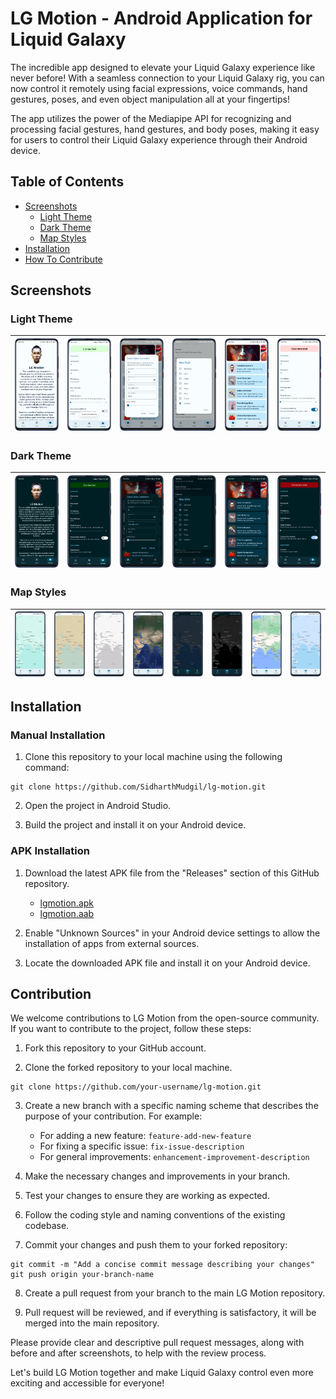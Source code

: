 # LG Motion - Android Application for Liquid Galaxy

The incredible app designed to elevate your Liquid Galaxy experience like never before! With a seamless connection to your Liquid Galaxy rig, you can now control it remotely using facial expressions, voice commands, hand gestures, poses, and even object manipulation all at your fingertips!

The app utilizes the power of the Mediapipe API for recognizing and processing facial gestures, hand gestures, and body poses, making it easy for users to control their Liquid Galaxy experience through their Android device.

## Table of Contents

- [Screenshots](#screenshots)
  - [Light Theme](#light-theme)
  - [Dark Theme](#dark-theme)
  - [Map Styles](#map-styles)
- [Installation](#installation)
- [How To Contribute](#how-to-contribute)


## Screenshots

### Light Theme

| ![Light Theme Screenshots](https://github.com/SidharthMudgil/lg-motion/raw/main/images/light-about.png) | ![Light Theme Screenshots](https://github.com/SidharthMudgil/lg-motion/raw/main/images/light-connected.png) | ![Light Theme Screenshots](https://github.com/SidharthMudgil/lg-motion/raw/main/images/light-dialog1.png) | ![Light Theme Screenshots](https://github.com/SidharthMudgil/lg-motion/raw/main/images/light-dialog2.png) | ![Light Theme Screenshots](https://github.com/SidharthMudgil/lg-motion/raw/main/images/light-home.png) | ![Light Theme Screenshots](https://github.com/SidharthMudgil/lg-motion/raw/main/images/light-settings.png) |
| -------------------------- | -------------------------- | -------------------------- | -------------------------- | -------------------------- | -------------------------- |

### Dark Theme

| ![Dark Theme Screenshots](https://github.com/SidharthMudgil/lg-motion/raw/main/images/dark-about.png) | ![Dark Theme Screenshots](https://github.com/SidharthMudgil/lg-motion/raw/main/images/dark-connected.png) | ![Dark Theme Screenshots](https://github.com/SidharthMudgil/lg-motion/raw/main/images/dark-dialog1.png) | ![Dark Theme Screenshots](https://github.com/SidharthMudgil/lg-motion/raw/main/images/dark-dialog2.png) | ![Dark Theme Screenshots](https://github.com/SidharthMudgil/lg-motion/raw/main/images/dark-home.png) | ![Dark Theme Screenshots](https://github.com/SidharthMudgil/lg-motion/raw/main/images/dark-settings.png) |
| -------------------------- | -------------------------- | -------------------------- | -------------------------- | -------------------------- | -------------------------- |

### Map Styles

| ![Map Styles Screenshots](https://github.com/SidharthMudgil/lg-motion/raw/main/images/map1.png) | ![Map Styles Screenshots](https://github.com/SidharthMudgil/lg-motion/raw/main/images/map2.png) | ![Map Styles Screenshots](https://github.com/SidharthMudgil/lg-motion/raw/main/images/map3.png) | ![Map Styles Screenshots](https://github.com/SidharthMudgil/lg-motion/raw/main/images/map4.png) | ![Map Styles Screenshots](https://github.com/SidharthMudgil/lg-motion/raw/main/images/map5.png) | ![Map Styles Screenshots](https://github.com/SidharthMudgil/lg-motion/raw/main/images/map6.png) | ![Map Styles Screenshots](https://github.com/SidharthMudgil/lg-motion/raw/main/images/map7.png) | ![Map Styles Screenshots](https://github.com/SidharthMudgil/lg-motion/raw/main/images/map8.png) |
| -------------------------- | -------------------------- | -------------------------- | -------------------------- | -------------------------- | -------------------------- | -------------------------- | -------------------------- |


## Installation

### Manual Installation
1. Clone this repository to your local machine using the following command:
```
git clone https://github.com/SidharthMudgil/lg-motion.git
```
2. Open the project in Android Studio.

3. Build the project and install it on your Android device.

### APK Installation
1. Download the latest APK file from the "Releases" section of this GitHub repository.
   - [lgmotion.apk](https://github.com/SidharthMudgil/lg-motion/releases/latest/lgmotion.apk)
   - [lgmotion.aab](https://github.com/SidharthMudgil/lg-motion/releases/latest/lgmotion.aab)

2. Enable "Unknown Sources" in your Android device settings to allow the installation of apps from external sources.

3. Locate the downloaded APK file and install it on your Android device.

## Contribution

We welcome contributions to LG Motion from the open-source community. If you want to contribute to the project, follow these steps:

1. Fork this repository to your GitHub account.

2. Clone the forked repository to your local machine.
```
git clone https://github.com/your-username/lg-motion.git
```
3. Create a new branch with a specific naming scheme that describes the purpose of your contribution. For example:
   - For adding a new feature: `feature-add-new-feature`
   - For fixing a specific issue: `fix-issue-description`
   - For general improvements: `enhancement-improvement-description`

4. Make the necessary changes and improvements in your branch.

5. Test your changes to ensure they are working as expected.

6. Follow the coding style and naming conventions of the existing codebase.

7. Commit your changes and push them to your forked repository:
```
git commit -m "Add a concise commit message describing your changes"
git push origin your-branch-name
```
8. Create a pull request from your branch to the main LG Motion repository.

9. Pull request will be reviewed, and if everything is satisfactory, it will be merged into the main repository.

Please provide clear and descriptive pull request messages, along with before and after screenshots, to help with the review process.

Let's build LG Motion together and make Liquid Galaxy control even more exciting and accessible for everyone!